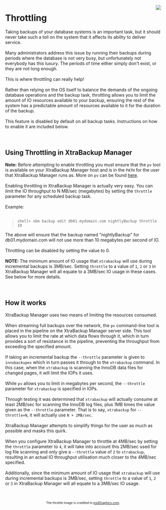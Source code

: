 <p><img src='http://xtrabackup-manager.googlecode.com/svn/wiki/images/xbm-throttle-256.png' align='right' />

<h1>Throttling</h1>

Taking backups of your database systems is an important task, but it should never take such a toll on the system that it affects its ability to deliver service.<br>
<br>
Many administrators address this issue by running their backups during periods where the database is not very busy, but unfortunately not everybody has this luxury. The periods of time either simply don't exist, or they are not long enough.<br>
<br>
This is where throttling can really help!<br>
<br>
Rather than relying on the OS itself to balance the demands of the ongoing database operations and the backup task, throttling allows you to limit the amount of IO resources available to your backup, ensuring the rest of the system has a predictable amount of resources available to it for the duration of the backup.<br>
<br>
This feature is disabled by default on all backup tasks. Instructions on how to enable it are included below.<br>
<br>
<br>
<h2>Using Throttling in XtraBackup Manager</h2>

<b>Note:</b> Before attempting to enable throttling you must ensure that the <code>pv</code> tool is available on your XtraBackup Manager host and is in the <code>PATH</code> for the user that XtraBackup Manager runs as. More on <code>pv</code> can be found <a href='http://www.ivarch.com/programs/pv.shtml'>here</a>.<br>
<br>
Enabling throttling in XtraBackup Manager is actually very easy. You can limit the IO throughput to N MB/sec (megabytes) by setting the <code>throttle</code> parameter for any scheduled backup task.<br>
<br>
Example:<br>
<br>
<blockquote><code>shell&gt; xbm backup edit db01.mydomain.com nightlyBackup throttle 10</code></blockquote>

The above will ensure that the backup named "nightlyBackup" for db01.mydomain.com will not use more than 10 megabytes per second of IO.<br>
<br>
Throttling can be disabled by setting the value to 0.<br>
<br>
<b>NOTE:</b> The minimum amount of IO usage that <code>xtrabackup</code> will use during incremental backups is 3MB/sec.  Setting <code>throttle</code> to a value of <code>1</code>, <code>2</code> or <code>3</code> in XtraBackup Manager will all equate to a 3MB/sec IO usage in these cases. See below for more details.<br>
<br>
<br>
<h2>How it works</h2>

XtraBackup Manager uses two means of limiting the resources consumed.<br>
<br>
When streaming full backups over the network, the <code>pv</code> command-line tool is placed in the pipeline on the XtraBackup Manager server side. This tool allows you to limit the rate at which data flows through it, which in turn provides a sort of resistance in the pipeline, preventing the throughput from exceeding the specified amount.<br>
<br>
If taking an incremental backup the <code>--throttle</code> parameter is given to <code>innobackupex</code> which in turn passes it through to the <code>xtrabackup</code> command. In this case, when the <code>xtrabackup</code> is scanning the InnoDB data files for changed pages, it will limit the IOPs it uses.<br>
<br>
While <code>pv</code> allows you to limit in megabytes per second, the <code>--throttle</code> parameter for <code>xtrabackup</code> is specified in IOPs.<br>
<br>
Through testing it was determined that <code>xtrabackup</code> will actually consume at least 2MB/sec for scanning the InnoDB log files, plus 1MB times the value given as the <code>--throttle</code> parameter. That is to say, <code>xtrabackup</code> for <code>--throttle=N</code>, it will actually use <code>N + 2MB/sec</code>.<br>
<br>
XtraBackup Manager attempts to simplify things for the user as much as possible and masks this quirk.<br>
<br>
When you configure XtraBackup Manager to throttle at 4MB/sec by setting the <code>throttle</code> parameter to <code>4</code>, it will take into account this 2MB/sec used for log file scanning and only give a <code>--throttle</code> value of <code>2</code> to <code>xtrabackup</code>, resulting in an actual IO throughput utilisation much closer to the 4MB/sec specified.<br>
<br>
Additionally, since the minimum amount of IO usage that <code>xtrabackup</code> will use during incremental backups is 3MB/sec, setting <code>throttle</code> to a value of <code>1</code>, <code>2</code> or <code>3</code> in XtraBackup Manager will all equate to a 3MB/sec IO usage.<br>
<br>
<br>
<p align='center'>
<font size='1'>The throttle image is credited to <a href='http://www.psdgraphics.com'>psdGraphics.com</a>.</font>
</p>